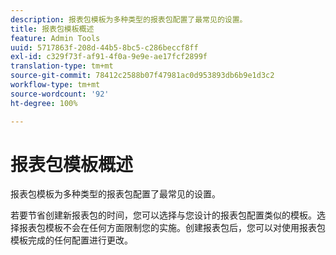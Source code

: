 ```yaml
---
description: 报表包模板为多种类型的报表包配置了最常见的设置。
title: 报表包模板概述
feature: Admin Tools
uuid: 5717863f-208d-44b5-8bc5-c286beccf8ff
exl-id: c329f73f-af91-4f0a-9e9e-ae17fcf2899f
translation-type: tm+mt
source-git-commit: 78412c2588b07f47981ac0d953893db6b9e1d3c2
workflow-type: tm+mt
source-wordcount: '92'
ht-degree: 100%

---
```


# 报表包模板概述

报表包模板为多种类型的报表包配置了最常见的设置。

若要节省创建新报表包的时间，您可以选择与您设计的报表包配置类似的模板。选择报表包模板不会在任何方面限制您的实施。创建报表包后，您可以对使用报表包模板完成的任何配置进行更改。

<!-- Meike, links to relevant articles? -->
